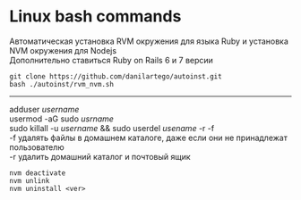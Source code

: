 # Linux bash commands

Автоматическая установка RVM окружения для языка Ruby и установка NVM окружения для Nodejs  
Дополнительно ставиться Ruby on Rails 6 и 7 версии  

```
git clone https://github.com/danilartego/autoinst.git  
bash ./autoinst/rvm_nvm.sh  
```

---
adduser _username_  
usermod -aG sudo _usrname_  
sudo killall -u _username_ && sudo userdel _usename_ -r -f  
-f удалять файлы в домашнем каталоге, даже если они не принадлежат пользователю  
-r удалить домашний каталог и почтовый ящик  

```
nvm deactivate  
nvm unlink  
nvm uninstall <ver>  
```